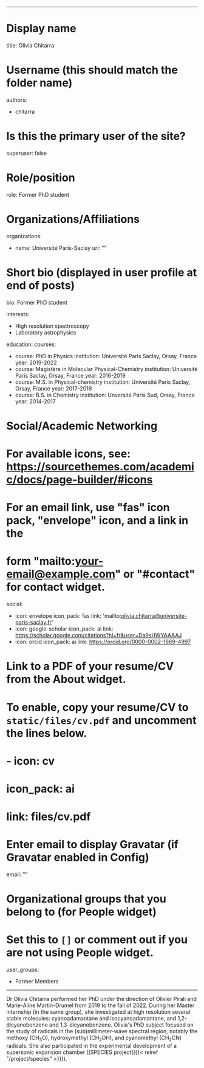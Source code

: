 
---
# Display name
title: Olivia Chitarra

# Username (this should match the folder name)
authors:
- chitarra

# Is this the primary user of the site?
superuser: false

# Role/position
role: Former PhD student

# Organizations/Affiliations
organizations:
- name: Université Paris-Saclay
url: ""

# Short bio (displayed in user profile at end of posts)
bio: Former PhD student

interests:
- High resolution spectroscopy
- Laboratory astrophysics

education:
  courses:
  - course: PhD in Physics
    institution: Université Paris Saclay, Orsay, France
    year: 2019-2022
  - course: Magistère in Molecular Physical-Chemistry
    institution: Université Paris Saclay, Orsay, France
    year: 2016-2019
  - course: M.S. in Physical-chemistry 
    institution: Université Paris Saclay, Orsay, France
    year: 2017-2019
  - course: B.S. in Chemistry 
    institution: Unversité Paris Sud, Orsay, France
    year: 2014-2017

# Social/Academic Networking
# For available icons, see: https://sourcethemes.com/academic/docs/page-builder/#icons
#   For an email link, use "fas" icon pack, "envelope" icon, and a link in the
#   form "mailto:your-email@example.com" or "#contact" for contact widget.
social:
- icon: envelope
  icon_pack: fas
  link: 'mailto:olivia.chitarra@universite-paris-saclay.fr'
- icon: google-scholar
  icon_pack: ai
  link: https://scholar.google.com/citations?hl=fr&user=Da9sHWYAAAAJ
- icon: orcid
  icon_pack: ai
  link: https://orcid.org/0000-0002-1669-4997
  
# Link to a PDF of your resume/CV from the About widget.
# To enable, copy your resume/CV to `static/files/cv.pdf` and uncomment the lines below.
# - icon: cv
#   icon_pack: ai
#   link: files/cv.pdf

# Enter email to display Gravatar (if Gravatar enabled in Config)
email: ""

# Organizational groups that you belong to (for People widget)
#   Set this to `[]` or comment out if you are not using People widget.
user_groups:
- Former Members
---

Dr Olivia Chitarra performed her PhD under the direction of Olivier Pirali and Marie-Aline Martin-Drumel from 2019 to the fall of 2022. During her Master internship (in the same group), she investigated at high resolution several stable molecules: cyanoadamantane and isocyanoadamantane, and 1,2-dicyanobenzene and 1,3-dicyanobenzene. Olivia's PhD subject focused on the study of radicals in the (sub)millimeter-wave spectral region, notably the methoxy (CH<sub>3</sub>O), hydroxymethyl (CH<sub>2</sub>OH), and cyanomethyl (CH<sub>2</sub>CN) radicals. She also participated in the experimental development of a supersonic expansion chamber ([SPECIES project]({{< relref "/project/species" >}})).

